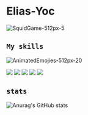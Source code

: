 # Elias-Yoc

![SquidGame-512px-5](https://user-images.githubusercontent.com/64809211/146615393-4388a2a8-2854-452e-af49-0b5443d96e94.gif)

## `My skills`
![AnimatedEmojies-512px-20](https://user-images.githubusercontent.com/64809211/146615289-e8c45a08-c5a6-4ca8-8859-36df4824cdca.gif)

![](https://img.shields.io/badge/HTML5-E34F26?style=for-the-badge&logo=html5&logoColor=white)
![](https://img.shields.io/badge/JavaScript-F7DF1E?style=for-the-badge&logo=javascript&logoColor=black)
![](https://img.shields.io/badge/CSS3-1572B6?style=for-the-badge&logo=css3&logoColor=white)
![](https://img.shields.io/badge/React-20232A?style=for-the-badge&logo=react&logoColor=61DAFB)
![](https://img.shields.io/badge/Redux-593D88?style=for-the-badge&logo=redux&logoColor=white)

## `stats`
![Anurag's GitHub stats](https://github-readme-stats.vercel.app/api?username=EliasYoc&show_icons=true&theme=radical)
